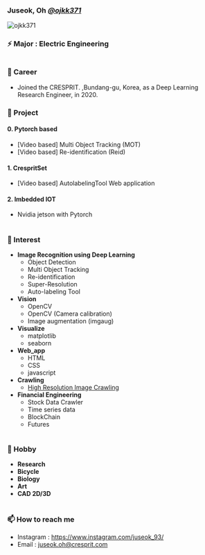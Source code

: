 ### Juseok, Oh [*@ojkk371*](https://github.com/ojkk371/ojkk371/blob/master/profile.md)
[](https://blog.naver.com/ojkk371)
<p align="left"> <img src="https://komarev.com/ghpvc/?username=ojkk371&color=brightgreen" alt="ojkk371" /> </p>

### ⚡ Major : Electric Engineering

#
### 🔭 Career
- Joined the CRESPRIT. ,Bundang-gu, Korea, as a Deep Learning Research Engineer, in 2020.

### 🤔 Project
#### 0. Pytorch based
   - [Video based] Multi Object Tracking (MOT)
   - [Video based] Re-identification (Reid)
#### 1. CrespritSet
   - [Video based] AutolabelingTool Web application
#### 2. Imbedded IOT
   - Nvidia jetson with Pytorch
#
### 🌱 Interest
- **Image Recognition using Deep Learning**    
    - Object Detection
    - Multi Object Tracking
    - Re-identification
    - Super-Resolution
    - Auto-labeling Tool
- **Vision**
    - OpenCV
    - OpenCV (Camera calibration)
    - Image augmentation (imgaug)
- **Visualize**
    - matplotlib
    - seaborn
- **Web_app**
    - HTML
    - CSS
    - javascript
- **Crawling**
    - [High Resolution Image Crawling](https://github.com/ojkk371/Image-crawler)    
- **Financial Engineering**
    - Stock Data Crawler
    - Time series data
    - BlockChain
    - Futures
#
### 👯 Hobby
- **Research**
- **Bicycle**
- **Biology**
- **Art**
- **CAD 2D/3D**

#
### 📫 How to reach me
- Instagram : https://www.instagram.com/juseok_93/
- Email : juseok.oh@cresprit.com


<!--
**ojkk371/ojkk371** is a ✨ _special_ ✨ repository because its `README.md` (this file) appears on your GitHub profile.

Here are some ideas to get you started:

- 🔭 I’m currently working on ...
- 🌱 I’m currently learning ...
- 👯 I’m looking to collaborate on ...
- 🤔 I’m looking for help with ...
- 💬 Ask me about ...
- 📫 How to reach me: ...
- 😄 Pronouns: ...
- ⚡ Fun fact: ...
-->
